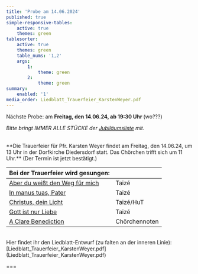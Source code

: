 ```yaml
---
title: 'Probe am 14.06.2024'
published: true
simple-responsive-tables:
    active: true
    themes: green
tablesorter:
    active: true
    themes: green
    table_nums: '1,2'
    args:
        1:
            theme: green
        2:
            theme: green
summary:
    enabled: '1'
media_order: Liedblatt_Trauerfeier_KarstenWeyer.pdf
---
```


Nächste Probe: am <b>Freitag, den 14.06.24, ab 19:30 Uhr </b>(wo???)
<br/>

<i>Bitte bringt IMMER ALLE STÜCKE der [<i class="fa fa-hand-o-right"></i>Jubiläumsliste](/choerchen-intern/choerchennoten/tag:Jubiläumskonzert%202025/query:Jubiläumskonzert%202025)  mit.</i>
</br>

</br>
**Die Trauerfeier für Pfr. Karsten Weyer findet am Freitag, den 14.06.24, um 13 Uhr in der Dorfkirche Diedersdorf statt. Das Chörchen trifft sich um 11 Uhr.**  (Der Termin ist jetzt bestätigt.)

| Bei der Trauerfeier wird gesungen: |  |
| :------------ | :------------ | 
| [<i class="fa fa-hand-o-right"></i> Aber du weißt den Weg für mich](/choerchen-intern/gemeindelieder/taize_139_aber_du_weisst_den_weg_fuer_mich) | Taizé |
| [<i class="fa fa-hand-o-right"></i> In manus tuas, Pater](/choerchen-intern/gemeindelieder/taize_30_in_manus_tuas_pater) | Taizé |
| [<i class="fa fa-hand-o-right"></i> Christus, dein Licht](/choerchen-intern/gemeindelieder/taize_9_jesus_le_christ) | Taizé/HuT |
| [<i class="fa fa-hand-o-right"></i> Gott ist nur Liebe](/choerchen-intern/gemeindelieder/taize_113_bog_jest_miloscia) | Taizé |
| [<i class="fa fa-hand-o-right"></i> A Clare Benediction](/choerchen-intern/choerchennoten/a-clare-benediction) | Chörchennoten |

</br>
Hier findet ihr den Liedblatt-Entwurf (zu falten an der inneren Linie): [Liedblatt_Trauerfeier_KarstenWeyer.pdf](Liedblatt_Trauerfeier_KarstenWeyer.pdf)

===
